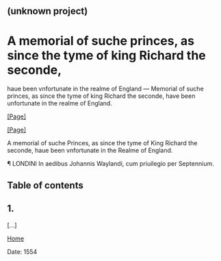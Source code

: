 ## (unknown project)

# A memorial of suche princes, as since the tyme of king Richard the seconde,
haue been vnfortunate in the realme of England — Memorial of suche princes, as
since the tyme of king Richard the seconde, have been unfortunate in the
realme of England.

[[Page]](http://eebo.chadwyck.com/downloadtiff?vid=22074&page=1)

[[Page]](http://eebo.chadwyck.com/downloadtiff?vid=22074&page=1)

A memorial of suche Princes, as since the tyme of King Richard the seconde,
haue been vnfortunate in the Realme of England.

¶ LONDINI In aedibus Johannis Waylandi, cum priuilegio per Sep­tennium.

## Table of contents

## 1\.

[...]

[Home](/)

Date: 1554  

